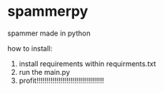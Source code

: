 # spammerpy
spammer made in python

how to install:

1. install requirements within requirments.txt
2. run the main.py
3. profit!!!!!!!!!!!!!!!!!!!!!!!!!!!!!!!!!!
